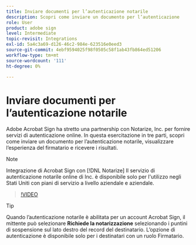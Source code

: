 ```yaml
---
title: Inviare documenti per l’autenticazione notarile
description: Scopri come inviare un documento per l’autenticazione
role: User
product: adobe sign
level: Intermediate
topic-revisit: Integrations
exl-id: 5a4c3a69-d126-46c2-984e-623516e0eed3
source-git-commit: 4ebf9594025f98f0505c58f1ab43fb864ed51206
workflow-type: tm+mt
source-wordcount: '111'
ht-degree: 0%

---
```


# Inviare documenti per l’autenticazione notarile

Adobe Acrobat Sign ha stretto una partnership con Notarize, Inc. per fornire servizi di autenticazione online. In questa esercitazione in tre parti, scopri come inviare un documento per l’autenticazione notarile, visualizzare l’esperienza del firmatario e ricevere i risultati.

>[!NOTE]
>
>Integrazione di Acrobat Sign con [!DNL Notarize] Il servizio di autenticazione notarile online di Inc. è disponibile solo per l&#39;utilizzo negli Stati Uniti con piani di servizio a livello aziendale e aziendale.

>[!VIDEO](https://video.tv.adobe.com/v/341029?quality=12&learn=on&hidetitle=true)

>[!TIP]
>
>Quando l’autenticazione notarile è abilitata per un account Acrobat Sign, il mittente può selezionare **Richiede la notarizzazione** selezionando i puntini di sospensione sul lato destro del record del destinatario. L’opzione di autenticazione è disponibile solo per i destinatari con un ruolo Firmatario.
